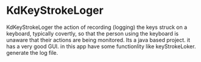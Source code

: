 # KdKeyStrokeLoger
KdKeyStrokeLoger the action of recording (logging) the keys struck on a keyboard, typically covertly,
so that the person using the keyboard is unaware that their actions are being monitored.
Its a java based project. it has a very good GUI. in this app  have some functionlity like keyStrokeLoker.
generate the log file.
